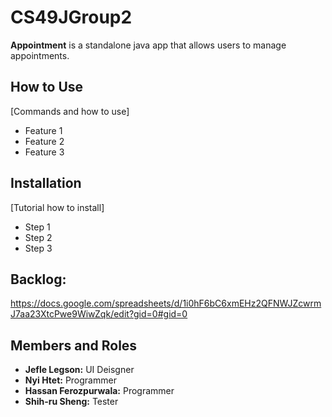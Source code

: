 # CS49JGroup2

**Appointment** is a standalone java app that allows users to manage appointments.

## How to Use

[Commands and how to use]
- Feature 1
- Feature 2
- Feature 3

## Installation

[Tutorial how to install]

- Step 1
- Step 2
- Step 3

## Backlog: 

https://docs.google.com/spreadsheets/d/1i0hF6bC6xmEHz2QFNWJZcwrmJ7aa23XtcPwe9WiwZqk/edit?gid=0#gid=0

## Members and Roles

- **Jefle Legson:** UI Deisgner
- **Nyi Htet:** Programmer
- **Hassan Ferozpurwala:** Programmer
- **Shih-ru Sheng:** Tester
